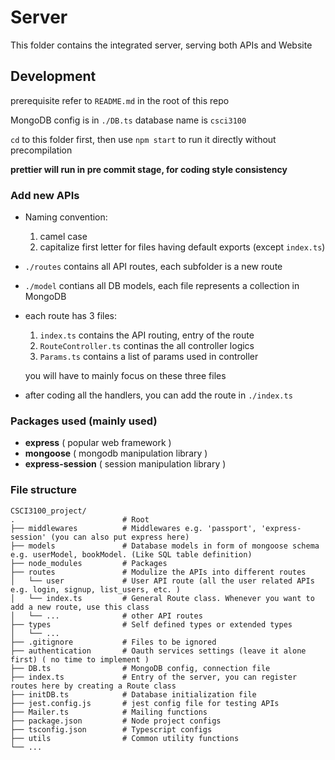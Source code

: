 # Server

This folder contains the integrated server, serving both APIs and Website

## Development

prerequisite refer to `README.md` in the root of this repo

MongoDB config is in `./DB.ts` database name is `csci3100`

`cd` to this folder first, then use `npm start` to run it directly without precompilation

**prettier will run in pre commit stage, for coding style consistency**

### Add new APIs

- Naming convention:

  1. camel case
  2. capitalize first letter for files having default exports (except `index.ts`)

- `./routes` contains all API routes, each subfolder is a new route

- `./model` contians all DB models, each file represents a collection in MongoDB

- each route has 3 files:

  1. `index.ts` contains the API routing, entry of the route
  2. `RouteController.ts` continas the all controller logics
  3. `Params.ts` contains a list of params used in controller

  you will have to mainly focus on these three files

- after coding all the handlers, you can add the route in `./index.ts`

### Packages used (mainly used)

- **express** ( popular web framework )
- **mongoose** ( mongodb manipulation library )
- **express-session** ( session manipulation library )

### File structure

```
CSCI3100_project/
.                        # Root
├── middlewares          # Middlewares e.g. 'passport', 'express-session' (you can also put express here)
├── models               # Database models in form of mongoose schema e.g. userModel, bookModel. (Like SQL table definition)
├── node_modules         # Packages
├── routes               # Modulize the APIs into different routes
│   └── user             # User API route (all the user related APIs e.g. login, signup, list_users, etc. )
│   └── index.ts         # General Route class. Whenever you want to add a new route, use this class
│   └── ...              # other API routes
├── types                # Self defined types or extended types
│   └── ...
├── .gitignore           # Files to be ignored
├── authentication       # Oauth services settings (leave it alone first) ( no time to implement )
├── DB.ts                # MongoDB config, connection file
├── index.ts             # Entry of the server, you can register routes here by creating a Route class
├── initDB.ts            # Database initialization file
├── jest.config.js       # jest config file for testing APIs
├── Mailer.ts            # Mailing functions
├── package.json         # Node project configs
├── tsconfig.json        # Typescript configs
├── utils                # Common utility functions
└── ...
```
